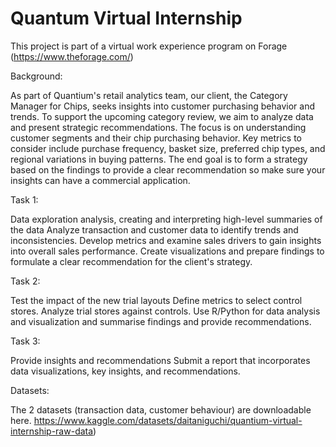 # Quantum Virtual Internship

This project is part of a virtual work experience program on Forage (https://www.theforage.com/)


Background:

As part of Quantium's retail analytics team, our client, the Category Manager for Chips, seeks insights into customer purchasing behavior and trends. To support the upcoming category review, we aim to analyze data and present strategic recommendations. The focus is on understanding customer segments and their chip purchasing behavior. Key metrics to consider include purchase frequency, basket size, preferred chip types, and regional variations in buying patterns.
The end goal is to form a strategy based on the findings to provide a clear recommendation so make sure your insights can have a commercial application.



Task 1:

Data exploration analysis, creating and interpreting high-level summaries of the data
Analyze transaction and customer data to identify trends and inconsistencies. 
Develop metrics and examine sales drivers to gain insights into overall sales performance. 
Create visualizations and prepare findings to formulate a clear recommendation for the client's strategy.



Task 2:

Test the impact of the new trial layouts
Define metrics to select control stores.
Analyze trial stores against controls.
Use R/Python for data analysis and visualization and summarise findings and provide recommendations.



Task 3: 

Provide insights and recommendations 
Submit a report that incorporates data visualizations, key insights, and recommendations.



Datasets:

The 2 datasets (transaction data, customer behaviour) are downloadable here.
https://www.kaggle.com/datasets/daitaniguchi/quantium-virtual-internship-raw-data)
